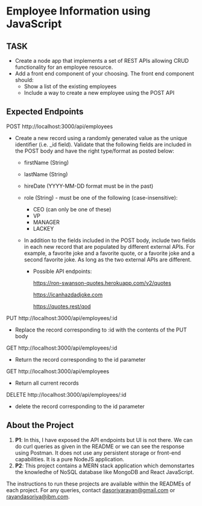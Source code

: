 # Employee Information using JavaScript

## TASK

- Create a node app that implements a set of REST APIs allowing CRUD functionality for an employee resource.
- Add a front end component of your choosing. The front end component should:
  - Show a list of the existing employees
  - Include a way to create a new employee using the POST API

## Expected Endpoints

POST http://localhost:3000/api/employees

- Create a new record using a randomly generated value as the unique identifier (i.e. _id field).  Validate that the following fields are included in the POST body and have the right type/format as posted below:
    - firstName (String)
    - lastName (String)
    - hireDate (YYYY-MM-DD format must be in the past)
    - role (String) - must be one of the following (case-insensitive):
        - CEO (can only be one of these)
        - VP
        - MANAGER
        - LACKEY

    - In addition to the fields included in the POST body, include two fields in each new record that are populated by different external APIs.  For example, a favorite joke and a favorite quote, or a favorite joke and a second favorite joke.  As long as the two external APIs are different.
        - Possible API endpoints:

            https://ron-swanson-quotes.herokuapp.com/v2/quotes

            https://icanhazdadjoke.com

            https://quotes.rest/qod

PUT http://localhost:3000/api/employees/:id

- Replace the record corresponding to :id with the contents of the PUT body


GET http://localhost:3000/api/employees/:id

- Return the record corresponding to the id parameter


GET http://localhost:3000/api/employees

- Return all current records


DELETE http://localhost:3000/api/employees/:id

- delete the record corresponding to the id parameter

## About the Project
1. **P1**: In this, I have exposed the API endpoints but UI is not there. We can do curl queries as given in the README or we can see the response using Postman. It does not use any persistent storage or front-end capabilities. It is a pure NodeJS application.
2. **P2**: This project contains a MERN stack application which demonstartes the knowledhe of NoSQL database like MongoDB and React JavaScript.

The instructions to run these projects are available within the READMEs of each project. For any queries, contact dasoriyarayan@gmail.com or rayandasoriya@ibm.com.
